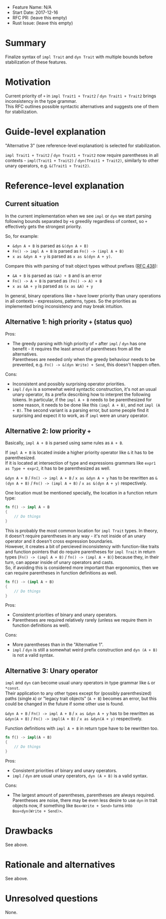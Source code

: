 - Feature Name: N/A
- Start Date: 2017-12-16
- RFC PR: (leave this empty)
- Rust Issue: (leave this empty)

# Summary
[summary]: #summary

Finalize syntax of `impl Trait` and `dyn Trait` with multiple bounds before
stabilization of these features.

# Motivation
[motivation]: #motivation

Current priority of `+` in `impl Trait1 + Trait2` / `dyn Trait1 + Trait2` brings
inconsistency in the type grammar.  
This RFC outlines possible syntactic
alternatives and suggests one of them for stabilization.

# Guide-level explanation
[guide-level-explanation]: #guide-level-explanation

"Alternative 3" (see reference-level explanation) is selected for stabilization.

`impl Trait1 + Trait2` / `dyn Trait1 + Trait2` now require parentheses in all
contexts - `impl(Trait1 + Trait2)` / `dyn(Trait1 + Trait2)`, similarly to other
unary operators, e.g. `&(Trait1 + Trait2)`.

# Reference-level explanation
[reference-level-explanation]: #reference-level-explanation

## Current situation

In the current implementation when we see `impl` or `dyn` we start parsing
following bounds separated by `+`s greedily regardless of context, so `+`
effectively gets the strongest priority.

So, for example:
- `&dyn A + B` is parsed as `&(dyn A + B)`
- `Fn() -> impl A + B` is parsed as `Fn() -> (impl A + B)`
- `x as &dyn A + y` is parsed as `x as &(dyn A + y)`.

Compare this with parsing of trait object types without prefixes
([RFC 438](https://github.com/rust-lang/rfcs/pull/438)):
- `&A + B` is parsed as `(&A) + B` and is an error
- `Fn() -> A + B` is parsed as `(Fn() -> A) + B`
- `x as &A + y` is parsed as `(x as &A) + y`

In general, binary operations like `+` have lower priority than unary operations
in all contexts - expressions, patterns, types. So the priorities as implemented
bring inconsistency and may break intuition.

## Alternative 1: high priority `+` (status quo)

Pros:
- The greedy parsing with high priority of `+` after `impl` / `dyn`
has one benefit - it requires the least amout of parentheses from all the
alternatives.  
Parentheses are needed only when the greedy behaviour needs to be prevented,
e.g. `Fn() -> &(dyn Write) + Send`, this doesn't happen often.

Cons:
- Inconsistent and possibly surprising operator priorities.
- `impl` / `dyn` is a somewhat weird syntactic construction, it's not an usual
unary operator, its a prefix describing how to interpret the following tokens.
In particular, if the `impl A + B` needs to be parenthesized for some reason,
it needs to be done like this `(impl A + B)`, and not `impl (A + B)`. The second
variant is a parsing error, but some people find it surprising and expect it to
work, as if `impl` were an unary operator.

## Alternative 2: low priority `+`

Basically, `impl A + B` is parsed using same rules as `A + B`.

If `impl A + B` is located inside a higher priority operator like `&` it has
to be parenthesized.  
If it is located at intersection of type and expressions
grammars like `expr1 as Type + expr2`, it has to be parenthesized as well.

`&dyn A + B` / `Fn() -> impl A + B` / `x as &dyn A + y` has to be rewritten as
`&(dyn A + B)` / `Fn() -> (impl A + B)` / `x as &(dyn A + y)` respectively.

One location must be mentioned specially, the location in a function return
type:
```rust
fn f() -> impl A + B
{
    // Do things
}
```
This is probably the most common location for `impl Trait` types.
In theory, it doesn't require parentheses in any way - it's not inside of an
unary operator and it doesn't cross expression boundaries.  
However, it creates a bit of percieved inconsistency with function-like traits
and function pointers that do require parentheses for `impl Trait` in return
types (`Fn() -> (impl A + B)` / `fn() -> (impl A + B)`) because they, in their
turn, can appear inside of unary operators and casts.  
So, if avoiding this is considered more important than ergonomics, then
we can require parentheses in function definitions as well.
```rust
fn f() -> (impl A + B)
{
    // Do things
}
```

Pros:
- Consistent priorities of binary and unary operators.
- Parentheses are required relatively rarely (unless we require them in
function definitions as well).

Cons:
- More parentheses than in the "Alternative 1".
- `impl` / `dyn` is still a somewhat weird prefix construction and `dyn (A + B)`
is not a valid syntax.

## Alternative 3: Unary operator

`impl` and `dyn` can become usual unary operators in type grammar like `&` or
`*const`.  
Their application to any other types except for (possibly parenthesized) paths
(single `A`) or "legacy trait objects" (`A + B`) becomes an error, but this
could be changed in the future if some other use is found.

`&dyn A + B` / `Fn() -> impl A + B` / `x as &dyn A + y` has to be rewritten as
`&dyn(A + B)` / `Fn() -> impl(A + B)` / `x as &dyn(A + y)` respectively.

Function definitions with `impl A + B` in return type have to be rewritten too.
```rust
fn f() -> impl(A + B)
{
    // Do things
}
```

Pros:
- Consistent priorities of binary and unary operators.
- `impl` / `dyn` are usual unary operators, `dyn (A + B)` is a valid syntax.

Cons:
- The largest amount of parentheses, parentheses are always required.  
Parentheses are noise, there may be even less desire to use `dyn` in trait
objects now, if something like `Box<Write + Send>` turns into
`Box<dyn(Write + Send)>`.

# Drawbacks
[drawbacks]: #drawbacks

See above.

# Rationale and alternatives
[alternatives]: #alternatives

See above.

# Unresolved questions
[unresolved]: #unresolved-questions

None.
